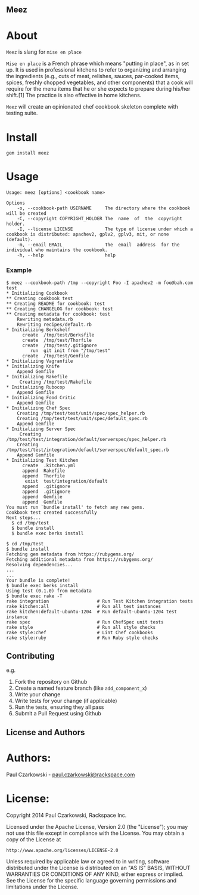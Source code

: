 Meez
----

About
=====

`Meez` is slang for `mise en place`

`Mise en place` is a French phrase which means "putting in place", as in set up. It is used in professional kitchens to refer to organizing and arranging the ingredients (e.g., cuts of meat, relishes, sauces, par-cooked items, spices, freshly chopped vegetables, and other components) that a cook will require for the menu items that he or she expects to prepare during his/her shift.[1] The practice is also effective in home kitchens.

`Meez` will create an opinionated chef cookbook skeleton complete with testing suite. 

Install
=======

`gem install meez`

Usage
=====

```
Usage: meez [options] <cookbook name>

Options
    -o, --cookbook-path USERNAME     The directory where the cookbook will be created
    -C, --copyright COPYRIGHT_HOLDER The  name  of  the  copyright holder.
    -I, --license LICENSE            The type of license under which a cookbook is distributed: apachev2, gplv2, gplv3, mit, or none (default).
    -m, --email EMAIL                The  email  address  for the individual who maintains the cookbook.
    -h, --help                       help
```

### Example

```
$ meez --cookbook-path /tmp --copyright Foo -I apachev2 -m foo@bah.com test
* Initializing Cookbook
** Creating cookbook test
** Creating README for cookbook: test
** Creating CHANGELOG for cookbook: test
** Creating metadata for cookbook: test
	Rewriting metadata.rb
	Rewriting recipes/default.rb
* Initializing Berkshelf
      create  /tmp/test/Berksfile
      create  /tmp/test/Thorfile
      create  /tmp/test/.gitignore
         run  git init from "/tmp/test"
      create  /tmp/test/Gemfile
* Initializing Vagranfile
* Initializing Knife
	Append Gemfile
* Initializing Rakefile
	 Creating /tmp/test/Rakefile
* Initializing Rubocop
	Append Gemfile
* Initializing Food Critic
	Append Gemfile
* Initializing Chef Spec
	Creating /tmp/test/test/unit/spec/spec_helper.rb
	Creating /tmp/test/test/unit/spec/default_spec.rb
	Append Gemfile
* Initializing Server Spec
	 Creating /tmp/test/test/integration/default/serverspec/spec_helper.rb
	Creating /tmp/test/test/integration/default/serverspec/default_spec.rb
	Append Gemfile
* Initializing Test Kitchen
      create  .kitchen.yml
      append  Rakefile
      append  Thorfile
       exist  test/integration/default
      append  .gitignore
      append  .gitignore
      append  Gemfile
      append  Gemfile
You must run `bundle install' to fetch any new gems.
Cookbook test created successfully
Next steps...
  $ cd /tmp/test
  $ bundle install
  $ bundle exec berks install

$ cd /tmp/test
$ bundle install
Fetching gem metadata from https://rubygems.org/
Fetching additional metadata from https://rubygems.org/
Resolving dependencies...
...
...
Your bundle is complete!
$ bundle exec berks install
Using test (0.1.0) from metadata
$ bundle exec rake -T
rake integration                  # Run Test Kitchen integration tests
rake kitchen:all                  # Run all test instances
rake kitchen:default-ubuntu-1204  # Run default-ubuntu-1204 test instance
rake spec                         # Run ChefSpec unit tests
rake style                        # Run all style checks
rake style:chef                   # Lint Chef cookbooks
rake style:ruby                   # Run Ruby style checks
```

Contributing
------------

e.g.
1. Fork the repository on Github
2. Create a named feature branch (like `add_component_x`)
3. Write your change
4. Write tests for your change (if applicable)
5. Run the tests, ensuring they all pass
6. Submit a Pull Request using Github

License and Authors
-------------------

Authors:
========

Paul Czarkowski - paul.czarkowski@rackspace.com

License:
========

Copyright 2014 Paul Czarkowski,  Rackspace Inc.

Licensed under the Apache License, Version 2.0 (the "License");
you may not use this file except in compliance with the License.
You may obtain a copy of the License at

    http://www.apache.org/licenses/LICENSE-2.0

Unless required by applicable law or agreed to in writing, software
distributed under the License is distributed on an "AS IS" BASIS,
WITHOUT WARRANTIES OR CONDITIONS OF ANY KIND, either express or implied.
See the License for the specific language governing permissions and
limitations under the License.
